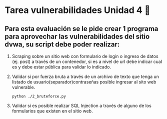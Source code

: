 # Tarea vulnerabilidades Unidad 4 :snake:

## Para esta evaluación se le pide crear 1 programa para aprovechar las  vulnerabilidades del sitio dvwa, su script debe poder realizar:

1. Scraping sobre un sitio web con formulario de login o ingreso de datos (ej. post) a través de un contenedor, si es a nivel de url debe indicar cual es y debe estar pública para validar lo indicado.

2. Validar si por fuerza bruta a través de un archivo de texto que tenga un listado de usuario(separador)contraseñas posible ingresar al sito web vulnerable. 
	```code
	python ./2_bruteforce.py
	```

3. Validar si es posible realizar SQL Injection a través de alguno de los formularios que existen en el sitio web.
